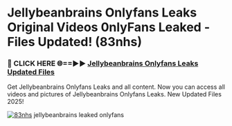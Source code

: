 # Jellybeanbrains Onlyfans Leaks Original Videos 0nlyFans Leaked - Files Updated! (83nhs)

<h3>🔴 CLICK HERE 🌐==►► <a href="https://tinyurl.com/4seja8ks" rel="nofollow">Jellybeanbrains Onlyfans Leaks Updated Files</a></h3>

Get Jellybeanbrains Onlyfans Leaks and all content. Now you can access all videos and pictures of Jellybeanbrains Onlyfans Leaks. New Updated Files 2025!

[![83nhs](https://i.imgur.com/EWjZXRe.gif)](https://tinyurl.com/4seja8ks)
jellybeanbrains leaked onlyfans